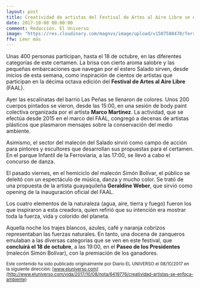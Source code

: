 ```yaml
---
layout: post
title: Creatividad de artistas del Festival de Artes al Aire Libre se enfoca en el Ambiente
date: 2017-10-08 00:00:00
comment: Redacción. El Universo
image: "https://res.cloudinary.com/magnvs/image/upload/v1507580470/ferroviaria1_qn2qq8.jpg"
ffw: Leer más
---
```


Unas 400 personas participan, hasta el 18 de octubre, en las diferentes categorías de este certamen.
La brisa con cierto aroma salobre y las pequeñas embarcaciones que navegan por el estero Salado sirven, desde inicios de esta semana, como inspiración de cientos de artistas que participan en la décima octava edición del **Festival de Artes al Aire Libre** (FAAL).

Ayer las escalinatas del barrio Las Peñas se llenaron de colores. Unos 200 cuerpos pintados se vieron, desde las 15:00, en una sesión de body paint colectiva organizada por el artista **Marco Martínez**. La actividad, que se efectúa desde 2015 en el marco del FAAL, congregó a decenas de artistas plásticos que plasmaron mensajes sobre la conservación del medio ambiente.

Asimismo, el sector del malecón del Salado sirvió como campo de acción para pintores y escultores que desarrollan sus propuestas para el certamen. En el parque Infantil de la Ferroviaria, a las 17:00, se llevó a cabo el concurso de danza.

El pasado viernes, en el hemiciclo del malecón Simón Bolívar, el público se deleitó con un espectáculo de música, danza y mucho color. Se trató de una propuesta de la artista guayaquileña **Geraldine Weber**, que sirvió como opening de la inauguración oficial del FAAL.

Los cuatro elementos de la naturaleza (agua, aire, tierra y fuego) fueron los que inspiraron a esta creadora, quien refirió que su intención era mostrar toda la fuerza, vida y colorido del planeta.

Aquella noche los trajes blancos, azules, café y naranja cobrizos representaban las fuerzas naturales. En tanto, una docena de zanqueros emulaban a las diversas categorías que se ven en este festival, que **concluirá el 18 de octubre**, a las 19:00, en el **Paseo de los Presidentes** (malecón Simón Bolívar), con la premiación de los ganadores.

<small>Este contenido ha sido publicado originalmente por Diario EL UNIVERSO el 08/10/2017 en la siguiente dirección: [www.eluniverso.com](http://www.eluniverso.com/vida/2017/10/08/nota/6419776/creatividad-artistas-se-enfoca-ambiente)</small>
